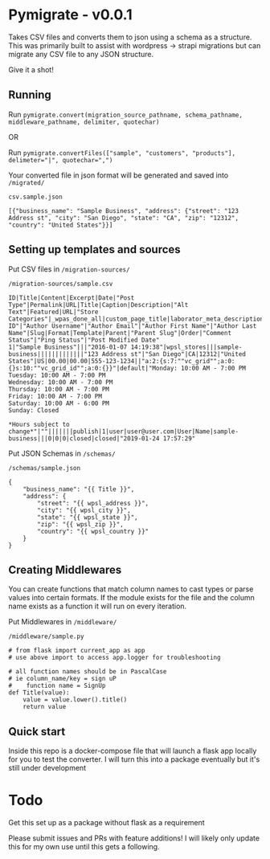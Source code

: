 # Pymigrate - v0.0.1

Takes CSV files and converts them to json using a schema as a structure. This was primarily built to assist with wordpress -> strapi migrations but can migrate any CSV file to any JSON structure.

Give it a shot!

## Running

Run `pymigrate.convert(migration_source_pathname, schema_pathname, middleware_pathname, delimiter, quotechar)`

OR

Run `pymigrate.convertFiles(["sample", "customers", "products"], delimeter="|", quotechar=",")`

Your converted file in json format will be generated and saved into `/migrated/`

`csv.sample.json`
```
[{"business_name": "Sample Business", "address": {"street": "123 Address st", "city": "San Diego", "state": "CA", "zip": "12312", "country": "United States"}}]
```

## Setting up templates and sources

Put CSV files in `/migration-sources/`

`/migration-sources/sample.csv`
```
ID|Title|Content|Excerpt|Date|"Post Type"|Permalink|URL|Title|Caption|Description|"Alt Text"|Featured|URL|"Store Categories"|_wpas_done_all|custom_page_title|laborator_meta_description|laborator_meta_keywords|laborator_meta_robots_index|laborator_meta_robots_follow|wpsl_address|wpsl_city|wpsl_state|wpsl_zip|wpsl_country|wpsl_country_iso|wpsl_lat|wpsl_lng|wpsl_phone|wpsl_url|_vc_post_settings|slide_template|wpsl_hours|wpsl_email|wpsl_address2|rs_page_bg_color|wpsl_fax|_wp_trash_meta_status|_wp_trash_meta_time|_wp_desired_post_slug|Status|"Author ID"|"Author Username"|"Author Email"|"Author First Name"|"Author Last Name"|Slug|Format|Template|Parent|"Parent Slug"|Order|"Comment Status"|"Ping Status"|"Post Modified Date"
1|"Sample Business"|||"2016-01-07 14:19:38"|wpsl_stores|||sample-business|||||||||||||"123 Address st"|"San Diego"|CA|12312|"United States"|US|00.00|00.00|555-123-1234||"a:2:{s:7:""vc_grid"";a:0:{}s:10:""vc_grid_id"";a:0:{}}"|default|"Monday: 10:00 AM - 7:00 PM
Tuesday: 10:00 AM - 7:00 PM
Wednesday: 10:00 AM - 7:00 PM
Thursday: 10:00 AM - 7:00 PM
Friday: 10:00 AM - 7:00 PM
Saturday: 10:00 AM - 6:00 PM
Sunday: Closed

*Hours subject to change*"|""|||||||publish|1|user|user@user.com|User|Name|sample-business|||0|0|0|closed|closed|"2019-01-24 17:57:29"
```

Put JSON Schemas in `/schemas/`

`/schemas/sample.json`
```
{
    "business_name": "{{ Title }}",
    "address": {
        "street": "{{ wpsl_address }}",
        "city": "{{ wpsl_city }}",
        "state": "{{ wpsl_state }}",
        "zip": "{{ wpsl_zip }}",
        "country": "{{ wpsl_country }}"
    }
}
```

## Creating Middlewares

You can create functions that match column names to cast types or parse values into certain formats. If the module exists for the file and the column name exists as a function it will run on every iteration.

Put Middlewares in `/middleware/`

`/middleware/sample.py`
```
# from flask import current_app as app
# use above import to access app.logger for troubleshooting

# all function names should be in PascalCase
# ie column_name/key = sign uP
#    function name = SignUp
def Title(value):
    value = value.lower().title()
    return value
```

## Quick start
Inside this repo is a docker-compose file that will launch a flask app locally for you to test the converter. I will turn this into a package eventually but it's still under development

# Todo
Get this set up as a package without flask as a requirement

Please submit issues and PRs with feature additions! I will likely only update this for my own use until this gets a following.
